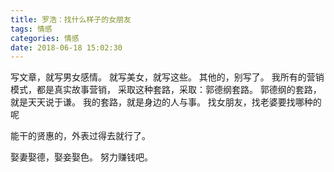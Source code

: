 ```yaml
---
title: 罗浩：找什么样子的女朋友
tags: 情感
categories: 情感
date: 2018-06-18 15:02:30
---
```


写文章，就写男女感情。
就写美女，就写这些。
其他的，别写了。
我所有的营销模式，都是真实故事营销，
采取这种套路，采取：郭德纲套路。
郭德纲的套路，就是天天说于谦。
我的套路，就是身边的人与事。
找女朋友，找老婆要找哪种的呢

能干的贤惠的，外表过得去就行了。

娶妻娶德，娶妾娶色。
努力赚钱吧。